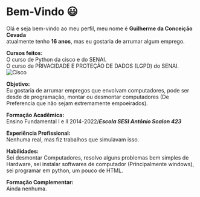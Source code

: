 <!DOCTYPE html>
<html>

<head>
  <meta charset="utf-8">
  <meta name="viewport" content="width=device-width, initial-scale=1.0">
  <link rel="stylesheet" href="https://stackedit.io/style.css" />
</head>

<body class="stackedit">
  <div class="stackedit__html"><h1 id="bem-vindo-😃">Bem-Vindo 😃</h1>
<p>Olá e seja bem-vindo ao meu perfil, meu nome é <strong>Guilherme da Conceição Cevada</strong><br>
atualmente tenho <strong>16 anos</strong>, mas eu gostaria de arrumar algum emprego.</p>
<p><strong>Cursos feitos:</strong><br>
O curso de Python  da cisco e do SENAI.<br>
O curso de PRIVACIDADE E PROTEÇÃO DE DADOS (LGPD) do SENAI.<br>
<img src="https://www.dkrli.com.br/wp-content/uploads/2024/03/O-que-e-e-como-se-adequar-a-LGPD-scaled.jpg" alt=""><br>
<img src="https://dwglogo.com/wp-content/uploads/2016/05/Cisco_logo_full-1024x576.png" alt="Cisco"></p>
<p><strong>Objetivo:</strong><br>
Eu gostaria de arrumar empregos que envolvam computadores, pode ser desde de programação, montar ou desmontar computadores (De Preferencia que não sejam extremamente empoeirados).</p>
<p><strong>Formação Acadêmica:</strong><br>
Ensino Fundamental l e ll 2014-2022/<em><strong>Escola SESI Antônio Scalon 423</strong></em></p>
<p><strong>Experiência Profissional:</strong><br>
Nenhuma real, mas fiz trabalhos que simulavam isso.</p>
<p><strong>Habilidades:</strong><br>
Sei desmontar Computadores, resolvo alguns problemas bem simples de Hardware, sei instalar softwares de computador (Principalmente windows), sei programar em python, um pouco de HTML.</p>
<p><strong>Formação Complementar:</strong><br>
Ainda nenhuma.</p>
</div>
</body>

</html>
